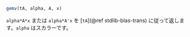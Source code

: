 ```julia
gemv(tA, alpha, A, x)
```

`alpha*A*x` または `alpha*A'x` を [`tA`](@ref stdlib-blas-trans) に従って返します。`alpha` はスカラーです。
